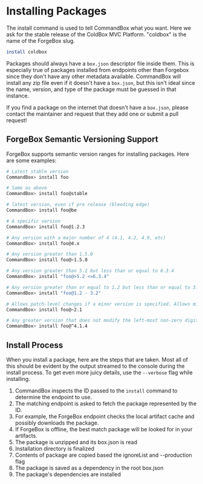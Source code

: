 # Installing Packages

The install command is used to tell CommandBox what you want. Here we ask for the stable release of the ColdBox MVC Platform. "coldbox" is the name of the ForgeBox slug.

```bash
install coldbox
```

Packages should always have a `box.json` descriptor file inside them.  This is especially true of packages installed from endpoints other than Forgebox since they don't have any other metadata available.  CommandBox will install any zip file even if it doesn't have a `box.json`, but this isn't ideal since the name, version, and type of the package must be guessed in that instance.

If you find a package on the internet that doesn't have a `box.json`, please contact the maintainer and request that they add one or submit a pull request!

## ForgeBox Semantic Versioning Support

ForgeBox supports semantic version ranges for installing packages.  Here are some examples:

```bash
# Latest stable version
CommandBox> install foo

# Same as above
CommandBox> install foo@stable

# latest version, even if pre release (bleeding edge)
CommandBox> install foo@be

# A specific version
CommandBox> install foo@1.2.3

# Any version with a major number of 4 (4.1, 4.2, 4.9, etc)
CommandBox> install foo@4.x

# Any version greater than 1.5.0
CommandBox> install foo@>1.5.0

# Any version greater than 5.2 but less than or equal to 6.3.4
CommandBox> install "foo@>5.2 <=6.3.4"

# Any version greater than or equal to 1.2 but less than or equal to 3.2
CommandBox> install "foo@1.2 - 3.2"

# Allows patch-level changes if a minor version is specified. Allows minor-level changes if not.  (2.1.2, 2.1.3, 2.1.4, etc)
CommandBox> install foo@~2.1

# Any greater version that does not modify the left-most non-zero digit.  4.2, 4.3, 4.9, etc
CommandBox> install foo@^4.1.4
```

## Install Process

When you install a package, here are the steps that are taken.  Most all of this should be evident by the output streamed to the console during the install process.  To get even more juicy details, use the `--verbose` flag while installing.

1. CommandBox inspects the ID passed to the `install` command to determine the endpoint to use.
2. The matching endpoint is asked to fetch the package represented by the ID. 
3. For example, the ForgeBox endpoint checks the local artifact cache and possibly downloads the package.
4. If ForgeBox is offline, the best match package will be looked for in your artifacts.
5. The package is unzipped and its box.json is read
6. Installation directory is finalized
7. Contents of package are copied based the ignoreList and --production flag
8. The package is saved as a dependency in the root box.json
9. The package's dependencies are installed

